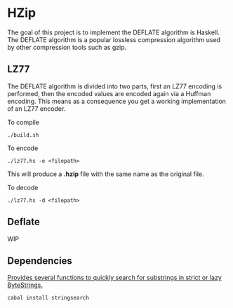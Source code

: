 # HZip

The goal of this project is to implement the DEFLATE algorithm is Haskell. The DEFLATE algorithm is a popular lossless compression algorithm used by other compression tools such as gzip. 

## LZ77

The DEFLATE algorithm is divided into two parts, first an LZ77 encoding is performed, then the encoded values are encoded again via a Huffman encoding. This means as a consequence you get a working implementation of an LZ77 encoder. 

To compile 
```
./build.sh
```
To encode 
```
./lz77.hs -e <filepath>
```
This will produce a **.hzip** file with the same name as the original file.

To decode 
```
./lz77.hs -d <filepath>
```

## Deflate

WIP

## Dependencies

[Provides several functions to quickly search for substrings in strict or lazy ByteStrings.](https://hackage.haskell.org/package/stringsearch)

```
cabal install stringsearch
```